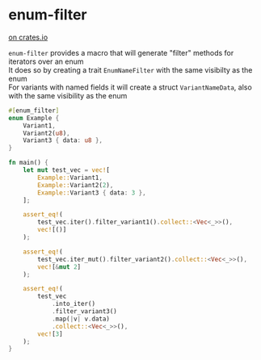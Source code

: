 # enum-filter

[on crates.io](https://crates.io/crates/enum-filter)

`enum-filter` provides a macro that will generate "filter" methods for iterators over an enum  
It does so by creating a trait `EnumNameFilter` with the same visibilty as the enum  
For variants with named fields it will create a struct `VariantNameData`, also with the same visibility as the enum  

```rust
#[enum_filter]
enum Example {
    Variant1,
    Variant2(u8),
    Variant3 { data: u8 },
}

fn main() {
    let mut test_vec = vec![
        Example::Variant1,
        Example::Variant2(2),
        Example::Variant3 { data: 3 },
    ];

    assert_eq!(
        test_vec.iter().filter_variant1().collect::<Vec<_>>(),
        vec![()]
    );

    assert_eq!(
        test_vec.iter_mut().filter_variant2().collect::<Vec<_>>(),
        vec![&mut 2]
    );

    assert_eq!(
        test_vec
            .into_iter()
            .filter_variant3()
            .map(|v| v.data)
            .collect::<Vec<_>>(),
        vec![3]
    );
}
```
